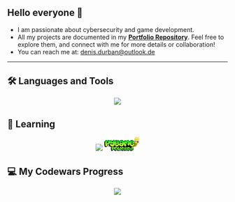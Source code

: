 ## Hello everyone 👋

- I am passionate about cybersecurity and game development.
- All my projects are documented in my **[Portfolio Repository](https://github.com/EkkoN7/Portfolio)**. Feel free to explore them, and connect with me for more details or collaboration!
- You can reach me at: [denis.durban@outlook.de](mailto:denis.durban@outlook.de)
---
## 🛠️ Languages and Tools
<p align="center">
  <img src="https://skillicons.dev/icons?i=python" />
</p>

## 🚀 Learning
<p align="center">
  <img src="https://skillicons.dev/icons?i=fastapi" /> 
  <img src="https://github.com/EkkoN7/EkkoN7/blob/main/assets/pygame_logo.png?raw=true" alt="Pygame" width="80"/>
</p>


## 💻 My Codewars Progress
<p align="center">
  <img src="https://www.codewars.com/users/EkkoN7/badges/large" />
</p>



